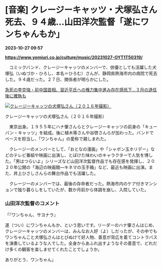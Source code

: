 # [音楽] クレージーキャッツ・犬塚弘さん死去、９４歳…山田洋次監督「遂にワンちゃんもか」

**2023-10-27 09:57**

**https://www.yomiuri.co.jp/culture/music/20231027-OYT1T50319/**

　コミックバンド、クレージーキャッツのメンバーで、俳優としても活躍した犬塚弘（いぬづか・ひろし、本名＝ひろむ）さんが、静岡県熱海市内の病院で死去した。９４歳だった。２７日、関係者が明らかにした。

[急死の李克強・前中国首相、習近平氏への権力集中進み存在感低下…３月の退任後に確執も](https://www.yomiuri.co.jp/world/20231027-OYT1T50226/)

[![クレージーキャッツの犬塚弘さん（２０１６年撮影）](https://www.yomiuri.co.jp/media/2023/10/20231027-OYT1I50164-1.jpg)](https://www.yomiuri.co.jp/pluralphoto/20231027-OYT1I50164/)

クレージーキャッツの犬塚弘さん（２０１６年撮影）

　東京出身。１９５５年にハナ肇さんらとクレージーキャッツの前身の「キューバン・キャッツ」を結成。後に植木等さんや谷啓さんらが加わった。バンドでベースを担当し、「ワンちゃん」の愛称で親しまれた。

　クレージーのメンバーとして、「おとなの漫画」や「シャボン玉ホリデー」などのテレビ番組や映画に出演し、とぼけた味わいのキャラクターで人気を博した。「男はつらいよ」シリーズなど山田洋次監督作品でも存在感を発揮し、２０２０年公開の「海辺の映画館―キネマの玉手箱」など、最近も映画に出演。また、井上ひさしさんらの舞台作品でも活躍した。

　クレージーのメンバーでは、最後の存命者だった。熱海市内のケア付きマンションで独り暮らしをしていたが、数か月前から体調を崩し、入院していた。

### 山田洋次監督のコメント

「『ワンちゃん、サヨナラ』

遂（つい）にワンちゃんもか、という思いです。リーダーのハナ肇さんはじめ、クレージーキャッツのメンバーは、みんなお人好（よ）しだったが、その中でもワンちゃんこと犬塚弘さんはとびぬけて好人物、善意が背広を着てコントラバスを演奏しているような人でした。全身からあふれ出すようなその善意で、どれだけ多くの観客を楽しませてくれたことでしょうか。

ありがとう、ワンちゃん」